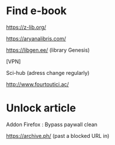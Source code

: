 # Find e-book
https://z-lib.org/

https://aryanalibris.com/

https://libgen.ee/ (library Genesis)


[VPN]

Sci-hub (adress change regularly)

http://www.fourtoutici.ac/


# Unlock article
Addon Firefox : Bypass paywall clean

https://archive.ph/ (past a blocked URL in)
